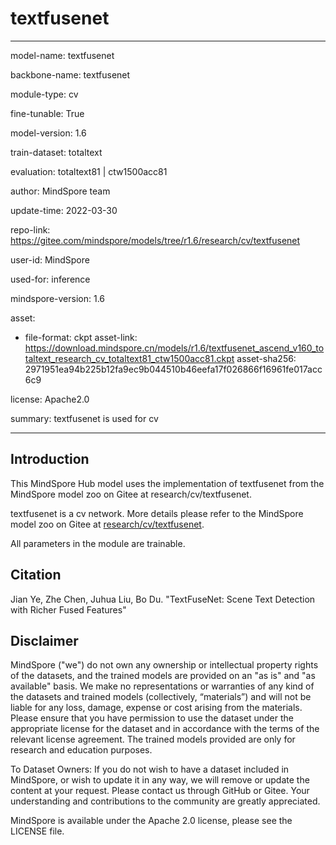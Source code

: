 # textfusenet

---

model-name: textfusenet

backbone-name: textfusenet

module-type: cv

fine-tunable: True

model-version: 1.6

train-dataset: totaltext

evaluation: totaltext81 | ctw1500acc81

author: MindSpore team

update-time: 2022-03-30

repo-link: <https://gitee.com/mindspore/models/tree/r1.6/research/cv/textfusenet>

user-id: MindSpore

used-for: inference

mindspore-version: 1.6

asset:

-
    file-format: ckpt
    asset-link: <https://download.mindspore.cn/models/r1.6/textfusenet_ascend_v160_totaltext_research_cv_totaltext81_ctw1500acc81.ckpt>
    asset-sha256: 2971951ea94b225b12fa9ec9b044510b46eefa17f026866f16961fe017acc6c9

license: Apache2.0

summary: textfusenet is used for cv

---

## Introduction

This MindSpore Hub model uses the implementation of textfusenet from the MindSpore model zoo on Gitee at research/cv/textfusenet.

textfusenet is a cv network. More details please refer to the MindSpore model zoo on Gitee at [research/cv/textfusenet](https://gitee.com/mindspore/models/blob/r1.6/research/cv/textfusenet/README.md).

All parameters in the module are trainable.

## Citation

Jian Ye, Zhe Chen, Juhua Liu, Bo Du. "TextFuseNet: Scene Text Detection with Richer Fused Features"

## Disclaimer

MindSpore ("we") do not own any ownership or intellectual property rights of the datasets, and the trained models are provided on an "as is" and "as available" basis. We make no representations or warranties of any kind of the datasets and trained models (collectively, “materials”) and will not be liable for any loss, damage, expense or cost arising from the materials. Please ensure that you have permission to use the dataset under the appropriate license for the dataset and in accordance with the terms of the relevant license agreement. The trained models provided are only for research and education purposes.

To Dataset Owners: If you do not wish to have a dataset included in MindSpore, or wish to update it in any way, we will remove or update the content at your request. Please contact us through GitHub or Gitee. Your understanding and contributions to the community are greatly appreciated.

MindSpore is available under the Apache 2.0 license, please see the LICENSE file.
